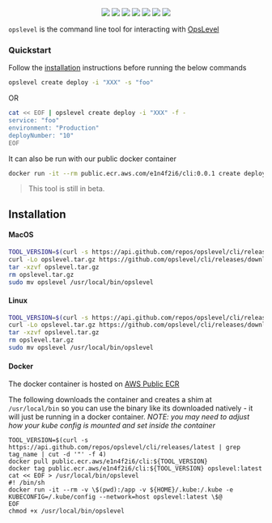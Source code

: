 <p align="center">
    <a href="https://github.com/OpsLevel/cli/blob/main/LICENSE" alt="License">
        <img src="https://img.shields.io/github/license/OpsLevel/cli.svg" /></a>
    <a href="http://golang.org" alt="Made With Go">
        <img src="https://img.shields.io/github/go-mod/go-version/OpsLevel/cli?filename=src%2Fgo.mod" /></a>
    <a href="https://GitHub.com/OpsLevel/cli/releases/" alt="Release">
        <img src="https://img.shields.io/github/v/release/OpsLevel/cli" /></a>  
    <a href="https://GitHub.com/OpsLevel/cli/issues/" alt="Issues">
        <img src="https://img.shields.io/github/issues/OpsLevel/cli.svg" /></a>  
    <a href="https://github.com/OpsLevel/cli/graphs/contributors" alt="Contributors">
        <img src="https://img.shields.io/github/contributors/OpsLevel/cli" /></a>
    <a href="https://github.com/OpsLevel/cli/pulse" alt="Activity">
        <img src="https://img.shields.io/github/commit-activity/m/OpsLevel/cli" /></a>
    <a href="https://dependabot.com/" alt="Dependabot">
        <img src="https://badgen.net/badge/Dependabot/enabled/green?icon=dependabot" /></a>
</p>

`opslevel` is the command line tool for interacting with [OpsLevel](https://www.opslevel.com/)

### Quickstart

Follow the [installation](#installation) instructions before running the below commands

```bash
opslevel create deploy -i "XXX" -s "foo"
```
OR
```bash
cat << EOF | opslevel create deploy -i "XXX" -f -
service: "foo"
environment: "Production"
deployNumber: "10"
EOF
```

It can also be run with our public docker container

```bash
docker run -it --rm public.ecr.aws.com/e1n4f2i6/cli:0.0.1 create deploy -s "foo"
```

<!---
TODO: Add CLI Demo Gif
-->

<blockquote>This tool is still in beta.</blockquote>

## Installation

#### MacOS

```sh
TOOL_VERSION=$(curl -s https://api.github.com/repos/opslevel/cli/releases/latest | grep tag_name | cut -d '"' -f 4)
curl -Lo opslevel.tar.gz https://github.com/opslevel/cli/releases/download/${TOOL_VERSION}/opslevel-darwin-amd64.tar.gz
tar -xzvf opslevel.tar.gz  
rm opslevel.tar.gz
sudo mv opslevel /usr/local/bin/opslevel
```

#### Linux

```sh
TOOL_VERSION=$(curl -s https://api.github.com/repos/opslevel/cli/releases/latest | grep tag_name | cut -d '"' -f 4)
curl -Lo opslevel.tar.gz https://github.com/opslevel/cli/releases/download/${TOOL_VERSION}/opslevel-linux-amd64.tar.gz
tar -xzvf opslevel.tar.gz  
rm opslevel.tar.gz
sudo mv opslevel /usr/local/bin/opslevel
```

#### Docker

The docker container is hosted on [AWS Public ECR](https://gallery.ecr.aws/e1n4f2i6/cli)

The following downloads the container and creates a shim at `/usr/local/bin` so you can use the binary like its downloaded natively - it will just be running in a docker container. *NOTE: you may need to adjust how your kube config is mounted and set inside the container*

```
TOOL_VERSION=$(curl -s https://api.github.com/repos/opslevel/cli/releases/latest | grep tag_name | cut -d '"' -f 4)
docker pull public.ecr.aws/e1n4f2i6/cli:${TOOL_VERSION}
docker tag public.ecr.aws/e1n4f2i6/cli:${TOOL_VERSION} opslevel:latest 
cat << EOF > /usr/local/bin/opslevel
#! /bin/sh
docker run -it --rm -v \$(pwd):/app -v ${HOME}/.kube:/.kube -e KUBECONFIG=/.kube/config --network=host opslevel:latest \$@
EOF
chmod +x /usr/local/bin/opslevel
```